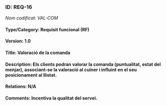 ### ID: REQ-16
_Nom codificat: VAL-COM_
#### Type/Category: Requisit funcional (RF)
#### Version: 1.0
#### Title: Valoració de la comanda
#### Description: Els clients podran valorar la comanda (puntualitat, estat del menjar), associant-se la valoració al cuiner i influint en el seu posicionament al llistat.
#### Relations: N/A
#### Comments: Incentiva la qualitat del servei.


